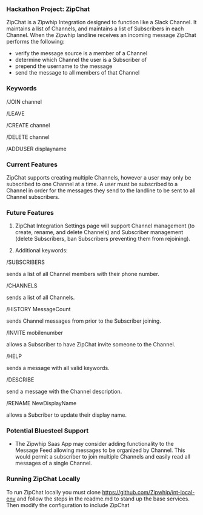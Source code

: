 ### Hackathon Project: ZipChat

ZipChat is a Zipwhip Integration designed to function like a Slack Channel.
It maintains a list of Channels, and maintains a list of Subscribers in each Channel.
When the Zipwhip landline receives an incoming message ZipChat performs the following:
* verify the message source is a member of a Channel
* determine which Channel the user is a Subscriber of
* prepend the username to the message
* send the message to all members of that Channel

### Keywords

/JOIN channel

/LEAVE

/CREATE channel

/DELETE channel

/ADDUSER displayname

### Current Features

ZipChat supports creating multiple Channels, however a user may only be subscribed to one Channel at a time.
A user must be subscribed to a Channel in order for the messages they send to the landline to be sent to all
Channel subscribers.

### Future Features

1. ZipChat Integration Settings page will support Channel management (to create, rename, and delete Channels)
and Subscriber management (delete Subscribers, ban Subscribers preventing them from rejoining).

2. Additional keywords:

/SUBSCRIBERS

sends a list of all Channel members with their phone number.

/CHANNELS

sends a list of all Channels.

/HISTORY MessageCount

sends Channel messages from prior to the Subscriber joining.

/INVITE mobilenumber

allows a Subscriber to have ZipChat invite someone to the Channel.

/HELP

sends a message with all valid keywords.

/DESCRIBE

send a message with the Channel description.

/RENAME NewDisplayName

allows a Subcriber to update their display name.

### Potential Bluesteel Support

* The Zipwhip Saas App may consider adding functionality to the Message Feed allowing messages to be
organized by Channel. This would permit a subscriber to join multiple Channels and easily read all
messages of a single Channel.

### Running ZipChat Locally

To run ZipChat locally you must clone https://github.com/Zipwhip/int-local-env and follow the steps
in the readme.md to stand up the base services. Then modify the configuration to include ZipChat
